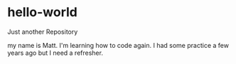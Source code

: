 # hello-world
Just another Repository

my name is Matt. I'm learning how to code again. 
I had some practice a few years ago but I need a refresher.
